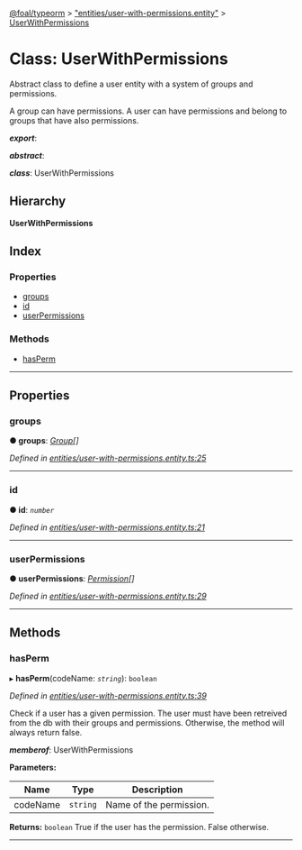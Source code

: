 [@foal/typeorm](../README.md) > ["entities/user-with-permissions.entity"](../modules/_entities_user_with_permissions_entity_.md) > [UserWithPermissions](../classes/_entities_user_with_permissions_entity_.userwithpermissions.md)

# Class: UserWithPermissions

Abstract class to define a user entity with a system of groups and permissions.

A group can have permissions. A user can have permissions and belong to groups that have also permissions.

*__export__*: 

*__abstract__*: 

*__class__*: UserWithPermissions

## Hierarchy

**UserWithPermissions**

## Index

### Properties

* [groups](_entities_user_with_permissions_entity_.userwithpermissions.md#groups)
* [id](_entities_user_with_permissions_entity_.userwithpermissions.md#id)
* [userPermissions](_entities_user_with_permissions_entity_.userwithpermissions.md#userpermissions)

### Methods

* [hasPerm](_entities_user_with_permissions_entity_.userwithpermissions.md#hasperm)

---

## Properties

<a id="groups"></a>

###  groups

**● groups**: *[Group](_entities_group_entity_.group.md)[]*

*Defined in [entities/user-with-permissions.entity.ts:25](https://github.com/FoalTS/foal/blob/70cc46bd/packages/typeorm/src/entities/user-with-permissions.entity.ts#L25)*

___
<a id="id"></a>

###  id

**● id**: *`number`*

*Defined in [entities/user-with-permissions.entity.ts:21](https://github.com/FoalTS/foal/blob/70cc46bd/packages/typeorm/src/entities/user-with-permissions.entity.ts#L21)*

___
<a id="userpermissions"></a>

###  userPermissions

**● userPermissions**: *[Permission](_entities_permission_entity_.permission.md)[]*

*Defined in [entities/user-with-permissions.entity.ts:29](https://github.com/FoalTS/foal/blob/70cc46bd/packages/typeorm/src/entities/user-with-permissions.entity.ts#L29)*

___

## Methods

<a id="hasperm"></a>

###  hasPerm

▸ **hasPerm**(codeName: *`string`*): `boolean`

*Defined in [entities/user-with-permissions.entity.ts:39](https://github.com/FoalTS/foal/blob/70cc46bd/packages/typeorm/src/entities/user-with-permissions.entity.ts#L39)*

Check if a user has a given permission. The user must have been retreived from the db with their groups and permissions. Otherwise, the method will always return false.

*__memberof__*: UserWithPermissions

**Parameters:**

| Name | Type | Description |
| ------ | ------ | ------ |
| codeName | `string` |  Name of the permission. |

**Returns:** `boolean`
True if the user has the permission. False otherwise.

___

